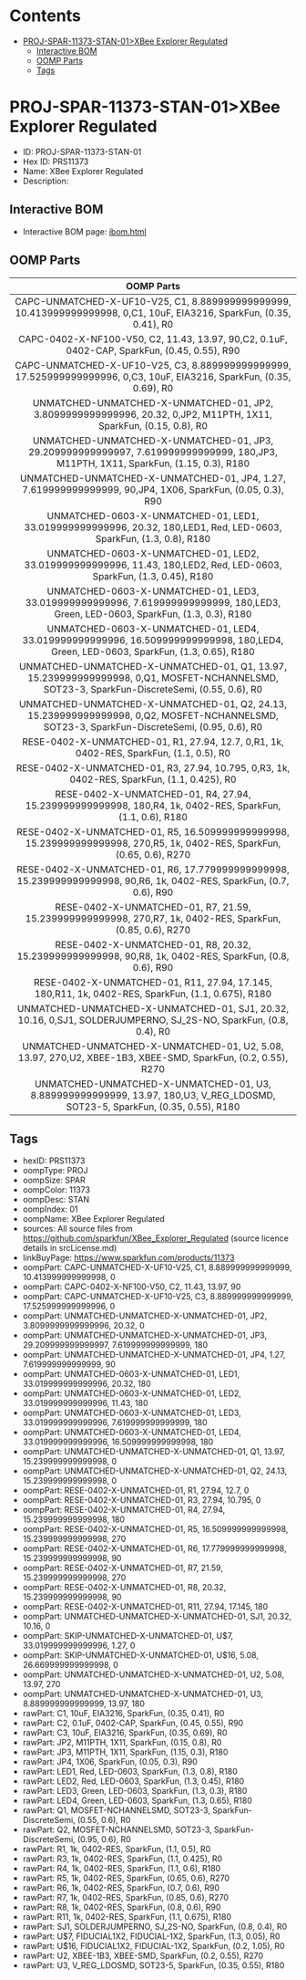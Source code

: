 



Contents
========

* [PROJ-SPAR-11373-STAN-01>XBee Explorer Regulated](#proj-spar-11373-stan-01xbee-explorer-regulated)
	* [Interactive BOM](#interactive-bom)
	* [OOMP Parts](#oomp-parts)
	* [Tags](#tags)

# PROJ-SPAR-11373-STAN-01>XBee Explorer Regulated

- ID: PROJ-SPAR-11373-STAN-01
- Hex ID: PRS11373
- Name: XBee Explorer Regulated
- Description: 

## Interactive BOM

- Interactive BOM page: [ibom.html](kicad/bom/ibom.html)

## OOMP Parts
  

|OOMP Parts|
| :---: |
|CAPC-UNMATCHED-X-UF10-V25, C1, 8.889999999999999, 10.413999999999998, 0,C1, 10uF, EIA3216, SparkFun, (0.35, 0.41), R0|
|CAPC-0402-X-NF100-V50, C2, 11.43, 13.97, 90,C2, 0.1uF, 0402-CAP, SparkFun, (0.45, 0.55), R90|
|CAPC-UNMATCHED-X-UF10-V25, C3, 8.889999999999999, 17.525999999999996, 0,C3, 10uF, EIA3216, SparkFun, (0.35, 0.69), R0|
|UNMATCHED-UNMATCHED-X-UNMATCHED-01, JP2, 3.8099999999999996, 20.32, 0,JP2, M11PTH, 1X11, SparkFun, (0.15, 0.8), R0|
|UNMATCHED-UNMATCHED-X-UNMATCHED-01, JP3, 29.209999999999997, 7.619999999999999, 180,JP3, M11PTH, 1X11, SparkFun, (1.15, 0.3), R180|
|UNMATCHED-UNMATCHED-X-UNMATCHED-01, JP4, 1.27, 7.619999999999999, 90,JP4, 1X06, SparkFun, (0.05, 0.3), R90|
|UNMATCHED-0603-X-UNMATCHED-01, LED1, 33.019999999999996, 20.32, 180,LED1, Red, LED-0603, SparkFun, (1.3, 0.8), R180|
|UNMATCHED-0603-X-UNMATCHED-01, LED2, 33.019999999999996, 11.43, 180,LED2, Red, LED-0603, SparkFun, (1.3, 0.45), R180|
|UNMATCHED-0603-X-UNMATCHED-01, LED3, 33.019999999999996, 7.619999999999999, 180,LED3, Green, LED-0603, SparkFun, (1.3, 0.3), R180|
|UNMATCHED-0603-X-UNMATCHED-01, LED4, 33.019999999999996, 16.509999999999998, 180,LED4, Green, LED-0603, SparkFun, (1.3, 0.65), R180|
|UNMATCHED-UNMATCHED-X-UNMATCHED-01, Q1, 13.97, 15.239999999999998, 0,Q1, MOSFET-NCHANNELSMD, SOT23-3, SparkFun-DiscreteSemi, (0.55, 0.6), R0|
|UNMATCHED-UNMATCHED-X-UNMATCHED-01, Q2, 24.13, 15.239999999999998, 0,Q2, MOSFET-NCHANNELSMD, SOT23-3, SparkFun-DiscreteSemi, (0.95, 0.6), R0|
|RESE-0402-X-UNMATCHED-01, R1, 27.94, 12.7, 0,R1, 1k, 0402-RES, SparkFun, (1.1, 0.5), R0|
|RESE-0402-X-UNMATCHED-01, R3, 27.94, 10.795, 0,R3, 1k, 0402-RES, SparkFun, (1.1, 0.425), R0|
|RESE-0402-X-UNMATCHED-01, R4, 27.94, 15.239999999999998, 180,R4, 1k, 0402-RES, SparkFun, (1.1, 0.6), R180|
|RESE-0402-X-UNMATCHED-01, R5, 16.509999999999998, 15.239999999999998, 270,R5, 1k, 0402-RES, SparkFun, (0.65, 0.6), R270|
|RESE-0402-X-UNMATCHED-01, R6, 17.779999999999998, 15.239999999999998, 90,R6, 1k, 0402-RES, SparkFun, (0.7, 0.6), R90|
|RESE-0402-X-UNMATCHED-01, R7, 21.59, 15.239999999999998, 270,R7, 1k, 0402-RES, SparkFun, (0.85, 0.6), R270|
|RESE-0402-X-UNMATCHED-01, R8, 20.32, 15.239999999999998, 90,R8, 1k, 0402-RES, SparkFun, (0.8, 0.6), R90|
|RESE-0402-X-UNMATCHED-01, R11, 27.94, 17.145, 180,R11, 1k, 0402-RES, SparkFun, (1.1, 0.675), R180|
|UNMATCHED-UNMATCHED-X-UNMATCHED-01, SJ1, 20.32, 10.16, 0,SJ1, SOLDERJUMPERNO, SJ_2S-NO, SparkFun, (0.8, 0.4), R0|
|UNMATCHED-UNMATCHED-X-UNMATCHED-01, U2, 5.08, 13.97, 270,U2, XBEE-1B3, XBEE-SMD, SparkFun, (0.2, 0.55), R270|
|UNMATCHED-UNMATCHED-X-UNMATCHED-01, U3, 8.889999999999999, 13.97, 180,U3, V_REG_LDOSMD, SOT23-5, SparkFun, (0.35, 0.55), R180|

## Tags

- hexID: PRS11373
- oompType: PROJ
- oompSize: SPAR
- oompColor: 11373
- oompDesc: STAN
- oompIndex: 01
- oompName: XBee Explorer Regulated
- sources: All source files from https://github.com/sparkfun/XBee_Explorer_Regulated (source licence details in srcLicense.md)
- linkBuyPage: https://www.sparkfun.com/products/11373
- oompPart: CAPC-UNMATCHED-X-UF10-V25, C1, 8.889999999999999, 10.413999999999998, 0
- oompPart: CAPC-0402-X-NF100-V50, C2, 11.43, 13.97, 90
- oompPart: CAPC-UNMATCHED-X-UF10-V25, C3, 8.889999999999999, 17.525999999999996, 0
- oompPart: UNMATCHED-UNMATCHED-X-UNMATCHED-01, JP2, 3.8099999999999996, 20.32, 0
- oompPart: UNMATCHED-UNMATCHED-X-UNMATCHED-01, JP3, 29.209999999999997, 7.619999999999999, 180
- oompPart: UNMATCHED-UNMATCHED-X-UNMATCHED-01, JP4, 1.27, 7.619999999999999, 90
- oompPart: UNMATCHED-0603-X-UNMATCHED-01, LED1, 33.019999999999996, 20.32, 180
- oompPart: UNMATCHED-0603-X-UNMATCHED-01, LED2, 33.019999999999996, 11.43, 180
- oompPart: UNMATCHED-0603-X-UNMATCHED-01, LED3, 33.019999999999996, 7.619999999999999, 180
- oompPart: UNMATCHED-0603-X-UNMATCHED-01, LED4, 33.019999999999996, 16.509999999999998, 180
- oompPart: UNMATCHED-UNMATCHED-X-UNMATCHED-01, Q1, 13.97, 15.239999999999998, 0
- oompPart: UNMATCHED-UNMATCHED-X-UNMATCHED-01, Q2, 24.13, 15.239999999999998, 0
- oompPart: RESE-0402-X-UNMATCHED-01, R1, 27.94, 12.7, 0
- oompPart: RESE-0402-X-UNMATCHED-01, R3, 27.94, 10.795, 0
- oompPart: RESE-0402-X-UNMATCHED-01, R4, 27.94, 15.239999999999998, 180
- oompPart: RESE-0402-X-UNMATCHED-01, R5, 16.509999999999998, 15.239999999999998, 270
- oompPart: RESE-0402-X-UNMATCHED-01, R6, 17.779999999999998, 15.239999999999998, 90
- oompPart: RESE-0402-X-UNMATCHED-01, R7, 21.59, 15.239999999999998, 270
- oompPart: RESE-0402-X-UNMATCHED-01, R8, 20.32, 15.239999999999998, 90
- oompPart: RESE-0402-X-UNMATCHED-01, R11, 27.94, 17.145, 180
- oompPart: UNMATCHED-UNMATCHED-X-UNMATCHED-01, SJ1, 20.32, 10.16, 0
- oompPart: SKIP-UNMATCHED-X-UNMATCHED-01, U$7, 33.019999999999996, 1.27, 0
- oompPart: SKIP-UNMATCHED-X-UNMATCHED-01, U$16, 5.08, 26.669999999999998, 0
- oompPart: UNMATCHED-UNMATCHED-X-UNMATCHED-01, U2, 5.08, 13.97, 270
- oompPart: UNMATCHED-UNMATCHED-X-UNMATCHED-01, U3, 8.889999999999999, 13.97, 180
- rawPart: C1, 10uF, EIA3216, SparkFun, (0.35, 0.41), R0
- rawPart: C2, 0.1uF, 0402-CAP, SparkFun, (0.45, 0.55), R90
- rawPart: C3, 10uF, EIA3216, SparkFun, (0.35, 0.69), R0
- rawPart: JP2, M11PTH, 1X11, SparkFun, (0.15, 0.8), R0
- rawPart: JP3, M11PTH, 1X11, SparkFun, (1.15, 0.3), R180
- rawPart: JP4, 1X06, SparkFun, (0.05, 0.3), R90
- rawPart: LED1, Red, LED-0603, SparkFun, (1.3, 0.8), R180
- rawPart: LED2, Red, LED-0603, SparkFun, (1.3, 0.45), R180
- rawPart: LED3, Green, LED-0603, SparkFun, (1.3, 0.3), R180
- rawPart: LED4, Green, LED-0603, SparkFun, (1.3, 0.65), R180
- rawPart: Q1, MOSFET-NCHANNELSMD, SOT23-3, SparkFun-DiscreteSemi, (0.55, 0.6), R0
- rawPart: Q2, MOSFET-NCHANNELSMD, SOT23-3, SparkFun-DiscreteSemi, (0.95, 0.6), R0
- rawPart: R1, 1k, 0402-RES, SparkFun, (1.1, 0.5), R0
- rawPart: R3, 1k, 0402-RES, SparkFun, (1.1, 0.425), R0
- rawPart: R4, 1k, 0402-RES, SparkFun, (1.1, 0.6), R180
- rawPart: R5, 1k, 0402-RES, SparkFun, (0.65, 0.6), R270
- rawPart: R6, 1k, 0402-RES, SparkFun, (0.7, 0.6), R90
- rawPart: R7, 1k, 0402-RES, SparkFun, (0.85, 0.6), R270
- rawPart: R8, 1k, 0402-RES, SparkFun, (0.8, 0.6), R90
- rawPart: R11, 1k, 0402-RES, SparkFun, (1.1, 0.675), R180
- rawPart: SJ1, SOLDERJUMPERNO, SJ_2S-NO, SparkFun, (0.8, 0.4), R0
- rawPart: U$7, FIDUCIAL1X2, FIDUCIAL-1X2, SparkFun, (1.3, 0.05), R0
- rawPart: U$16, FIDUCIAL1X2, FIDUCIAL-1X2, SparkFun, (0.2, 1.05), R0
- rawPart: U2, XBEE-1B3, XBEE-SMD, SparkFun, (0.2, 0.55), R270
- rawPart: U3, V_REG_LDOSMD, SOT23-5, SparkFun, (0.35, 0.55), R180
